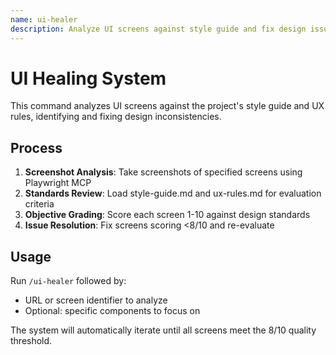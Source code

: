 ```yaml
---
name: ui-healer
description: Analyze UI screens against style guide and fix design issues
---
```


# UI Healing System

This command analyzes UI screens against the project's style guide and UX rules, identifying and fixing design inconsistencies.

## Process

1. **Screenshot Analysis**: Take screenshots of specified screens using Playwright MCP
2. **Standards Review**: Load style-guide.md and ux-rules.md for evaluation criteria
3. **Objective Grading**: Score each screen 1-10 against design standards
4. **Issue Resolution**: Fix screens scoring <8/10 and re-evaluate

## Usage

Run `/ui-healer` followed by:

- URL or screen identifier to analyze
- Optional: specific components to focus on

The system will automatically iterate until all screens meet the 8/10 quality threshold.
